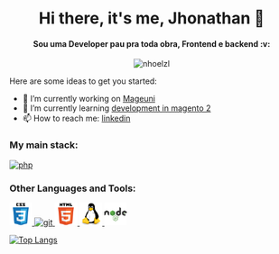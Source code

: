 
<h1 align="center">Hi there, it's me, Jhonathan 👋</h1> 
<h4 align="center">Sou uma Developer pau pra toda obra, Frontend e backend :v:</h4>
<p align="center"><img src="https://komarev.com/ghpvc/?username=jhonathan&color=5E33FF&style=plastic" alt="nhoelzl"/></p>


Here are some ideas to get you started:

- 🔭 I’m currently working on [Mageuni](https://www.mageuni.com/)
- 🌱 I’m currently learning [development in magento 2](https://github.com/jhonathan93/Magento2)
- 📫 How to reach me: [linkedin](https://www.linkedin.com/in/jhonathan-silva-367541171/)

<p align="left"> 
  <h3 align="left">My main stack:</h3>
  <a href="https://www.php.net/" target="_blank"> 
    <img src="https://raw.githubusercontent.com/jmnote/z-icons/master/svg/php.svg" alt="php" width="40" height="40"/> 
  </a>
</p>
<p align="left">
    <h3 align="left">Other Languages and Tools:</h3>
    <a href="https://www.w3schools.com/css/" target="_blank"> 
      <img src="https://raw.githubusercontent.com/devicons/devicon/master/icons/css3/css3-original-wordmark.svg" alt="css3" width="40" height="40"/> 
    </a> 
    <a href="https://git-scm.com/" target="_blank"> 
      <img src="https://www.vectorlogo.zone/logos/git-scm/git-scm-icon.svg" alt="git" width="40" height="40"/> 
    </a> 
    <a href="https://www.w3.org/html/" target="_blank"> 
      <img src="https://raw.githubusercontent.com/devicons/devicon/master/icons/html5/html5-original-wordmark.svg" alt="html5" width="40" height="40"/> 
    </a> 
    <a href="https://www.linux.org/" target="_blank"> 
      <img src="https://raw.githubusercontent.com/devicons/devicon/master/icons/linux/linux-original.svg" alt="linux" width="40" height="40"/> 
    </a> 
    <a href="https://nodejs.org" target="_blank"> 
      <img src="https://raw.githubusercontent.com/devicons/devicon/master/icons/nodejs/nodejs-original-wordmark.svg" alt="nodejs" width="40" height="40"/> 
    </a> 
</p>

[![Top Langs](https://github-readme-stats.vercel.app/api/top-langs/?username=jhonathan93&layout=compact&theme=radical)](https://github.com/anuraghazra/github-readme-stats)

